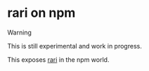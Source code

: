 # rari on npm

> [!WARNING]
> This is still experimental and work in progress.

This exposes [rari](https://github.com/mdn/rari) in the npm world.
